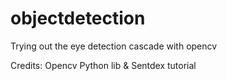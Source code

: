 # objectdetection
Trying out the eye detection cascade with opencv

Credits: Opencv Python lib & Sentdex tutorial
